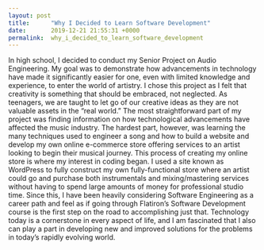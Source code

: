 ```yaml
---
layout: post
title:      "Why I Decided to Learn Software Development"
date:       2019-12-21 21:55:31 +0000
permalink:  why_i_decided_to_learn_software_development
---
```



In high school, I decided to conduct my Senior Project on Audio Engineering. My goal was to demonstrate how advancements in technology have made it significantly easier for one, even with limited knowledge and experience, to enter the world of artistry. I chose this project as I felt that creativity is something that should be embraced, not neglected. As teenagers, we are taught to let go of our creative ideas as they are not valuable assets in the “real world.” The most straightforward part of my project was finding information on how technological advancements have affected the music industry. The hardest part, however, was learning the many techniques used to engineer a song and how to build a website and develop my own online e-commerce store offering services to an artist looking to begin their musical journey. This process of creating my online store is where my interest in coding began. I used a site known as WordPress to fully construct my own fully-functional store where an artist could go and purchase both instrumentals and mixing/mastering services without having to spend large amounts of money for professional studio time. Since this, I have been heavily considering Software Engineering as a career path and feel as if going through Flatiron’s Software Development course is the first step on the road to accomplishing just that. Technology today is a cornerstone in every aspect of life, and I am fascinated that I also can play a part in developing new and improved solutions for the problems in today’s rapidly evolving world.
